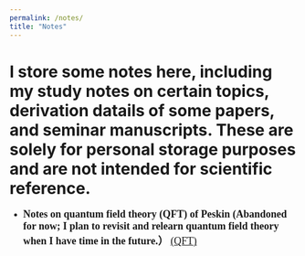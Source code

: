 ```yaml
---
permalink: /notes/
title: "Notes"
---
```


# I store some notes here, including my study notes on certain topics, derivation datails of some papers, and seminar manuscripts. These are solely for personal storage purposes and are not intended for scientific reference.


- **<font face="Times New Roman" size=4>Notes on quantum field theory (QFT) of Peskin (Abandoned for now; I plan to revisit and relearn quantum field theory when I have time in the future.）</font>** [<font face="Times New Roman" size=4>(QFT)</font>]([https://arxiv.org/abs/2501.04466](https://github.com/Yusaaaaa/Yusaaaaa.github.io/blob/master/assets/QFT.pdf) "QFT")
